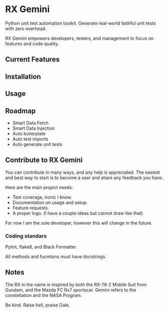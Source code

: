 # RX Gemini

Python unit test automation toolkit. Generate real-world faithful unit tests with zero overhead.

RX Gemini empowers developers, testers, and management to focus on features and code quality.

## Current Features

## Installation

## Usage

## Roadmap

- Smart Data Fetch
- Smart Data Injection
- Auto boilerplate
- Auto test imports
- Auto generate unit tests

## Contribute to RX Gemini

You can contribute in many ways, and any help is appreciated. The easiest and best way to start is to become a user and share any feedback you have.

Here are the main project needs:

- Test coverage, ironic I know.
- Documentation on usage and setup.
- Feature requests.
- A proper logo. (I have a couple ideas but cannot draw like that)

For now I am the sole developer, however this will change in the future.

### Coding standars

Pylint, flake8, and Black Formatter.

All methods and fucntions must have docstrings.

## Notes

The RX in the name is inspired by both the RX-78-2 Mobile Suit from Gundam, and the Mazda FC Rx7 sportscar.
Gemini refers to the constellation and the NASA Program.

Be kind.
Raise hell, praise Dale.
